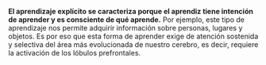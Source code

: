 **El aprendizaje explícito se caracteriza porque el aprendiz tiene intención de aprender y es consciente de qué aprende.**
Por ejemplo, este tipo de aprendizaje nos permite adquirir información sobre personas, lugares y objetos. Es por eso que esta forma de aprender exige de atención sostenida y selectiva del área más evolucionada de nuestro cerebro, es decir, requiere la activación de los lóbulos prefrontales.
